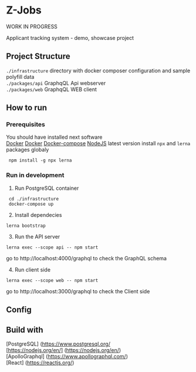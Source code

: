 # Z-Jobs
WORK IN PROGRESS

Applicant tracking system - demo, showcase project

## Project Structure

```./infrastructure``` directory with docker composer configuration and sample polyfill data   
```./packages/api``` GraphqQL Api webserver   
```./packages/web``` GraphqQL WEB client   

## How to run

### Prerequisites
You should have installed next software  
[Docker](https://www.docker.com)
[Docker](https://www.docker.com)
[Docker-compose](https://docs.docker.com/compose/install/)
[NodeJS](https://nodejs.org/en/) latest version
install `npx` and `lerna` packages globaly
```
 npm install -g npx lerna
```

### Run in development
1. Run PostgreSQL container
```
 cd ./infrastructure
 docker-compose up 
```
2. Install dependecies 
```
lerna bootstrap
```
3. Run the API server

```
lerna exec --scope api -- npm start
```
go to http://localhost:4000/graphql to check the GraphQL schema


4. Run client side

```
lerna exec --scope web -- npm start
```
go to http://localhost:3000/graphql to check the Client side


## Config


## Build with 
[PostgreSQL] (https://www.postgresql.org/  
[https://nodejs.org/en/] (https://nodejs.org/en/)  
[ApolloGraphql] (https://www.apollographql.com/)  
[React] (https://reactjs.org/)  